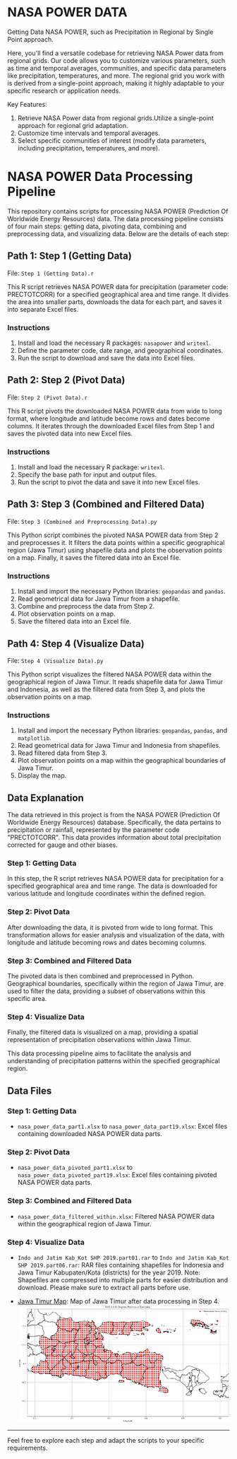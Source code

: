 # NASA POWER DATA
Getting Data NASA POWER, such as Precipitation in Regional by Single Point approach.

Here, you'll find a versatile codebase for retrieving NASA Power data from regional grids. Our code allows you to customize various parameters, such as time and temporal averages, communities, and specific data parameters like precipitation, temperatures, and more. The regional grid you work with is derived from a single-point approach, making it highly adaptable to your specific research or application needs.

Key Features:

1. Retrieve NASA Power data from regional grids.Utilize a single-point approach for regional grid adaptation.
2. Customize time intervals and temporal averages.
3. Select specific communities of interest (modify data parameters, including precipitation, temperatures, and more).

# NASA POWER Data Processing Pipeline

This repository contains scripts for processing NASA POWER (Prediction Of Worldwide Energy Resources) data. The data processing pipeline consists of four main steps: getting data, pivoting data, combining and preprocessing data, and visualizing data. Below are the details of each step:

## Path 1: Step 1 (Getting Data)

File: `Step 1 (Getting Data).r`

This R script retrieves NASA POWER data for precipitation (parameter code: PRECTOTCORR) for a specified geographical area and time range. It divides the area into smaller parts, downloads the data for each part, and saves it into separate Excel files.

### Instructions
1. Install and load the necessary R packages: `nasapower` and `writexl`.
2. Define the parameter code, date range, and geographical coordinates.
3. Run the script to download and save the data into Excel files.

## Path 2: Step 2 (Pivot Data)

File: `Step 2 (Pivot Data).r`

This R script pivots the downloaded NASA POWER data from wide to long format, where longitude and latitude become rows and dates become columns. It iterates through the downloaded Excel files from Step 1 and saves the pivoted data into new Excel files.

### Instructions
1. Install and load the necessary R package: `writexl`.
2. Specify the base path for input and output files.
3. Run the script to pivot the data and save it into new Excel files.

## Path 3: Step 3 (Combined and Filtered Data)

File: `Step 3 (Combined and Preprocessing Data).py`

This Python script combines the pivoted NASA POWER data from Step 2 and preprocesses it. It filters the data points within a specific geographical region (Jawa Timur) using shapefile data and plots the observation points on a map. Finally, it saves the filtered data into an Excel file.

### Instructions
1. Install and import the necessary Python libraries: `geopandas` and `pandas`.
2. Read geometrical data for Jawa Timur from a shapefile.
3. Combine and preprocess the data from Step 2.
4. Plot observation points on a map.
5. Save the filtered data into an Excel file.

## Path 4: Step 4 (Visualize Data)

File: `Step 4 (Visualize Data).py`

This Python script visualizes the filtered NASA POWER data within the geographical region of Jawa Timur. It reads shapefile data for Jawa Timur and Indonesia, as well as the filtered data from Step 3, and plots the observation points on a map.

### Instructions
1. Install and import the necessary Python libraries: `geopandas`, `pandas`, and `matplotlib`.
2. Read geometrical data for Jawa Timur and Indonesia from shapefiles.
3. Read filtered data from Step 3.
4. Plot observation points on a map within the geographical boundaries of Jawa Timur.
5. Display the map.

## Data Explanation

The data retrieved in this project is from the NASA POWER (Prediction Of Worldwide Energy Resources) database. Specifically, the data pertains to precipitation or rainfall, represented by the parameter code "PRECTOTCORR". This data provides information about total precipitation corrected for gauge and other biases.

### Step 1: Getting Data

In this step, the R script retrieves NASA POWER data for precipitation for a specified geographical area and time range. The data is downloaded for various latitude and longitude coordinates within the defined region.

### Step 2: Pivot Data

After downloading the data, it is pivoted from wide to long format. This transformation allows for easier analysis and visualization of the data, with longitude and latitude becoming rows and dates becoming columns.

### Step 3: Combined and Filtered Data

The pivoted data is then combined and preprocessed in Python. Geographical boundaries, specifically within the region of Jawa Timur, are used to filter the data, providing a subset of observations within this specific area.

### Step 4: Visualize Data

Finally, the filtered data is visualized on a map, providing a spatial representation of precipitation observations within Jawa Timur.

This data processing pipeline aims to facilitate the analysis and understanding of precipitation patterns within the specified geographical region.


## Data Files

### Step 1: Getting Data
- `nasa_power_data_part1.xlsx` to `nasa_power_data_part19.xlsx`: Excel files containing downloaded NASA POWER data parts.

### Step 2: Pivot Data
- `nasa_power_data_pivoted_part1.xlsx` to `nasa_power_data_pivoted_part19.xlsx`: Excel files containing pivoted NASA POWER data parts.

### Step 3: Combined and Filtered Data
- `nasa_power_data_filtered_within.xlsx`: Filtered NASA POWER data within the geographical region of Jawa Timur.

### Step 4: Visualize Data
- `Indo and Jatim Kab_Kot SHP 2019.part01.rar` to `Indo and Jatim Kab_Kot SHP 2019.part06.rar`: RAR files containing shapefiles for Indonesia and Jawa Timur Kabupaten/Kota (districts) for the year 2019.
Note: Shapefiles are compressed into multiple parts for easier distribution and download. Please make sure to extract all parts before use.

- [Jawa Timur Map](https://github.com/zenklinov/nasapower/blob/main/output_map.png): Map of Jawa Timur after data processing in Step 4.
![Jawa Timur Map](https://github.com/zenklinov/nasapower/blob/main/output_map.png)

---

Feel free to explore each step and adapt the scripts to your specific requirements.


